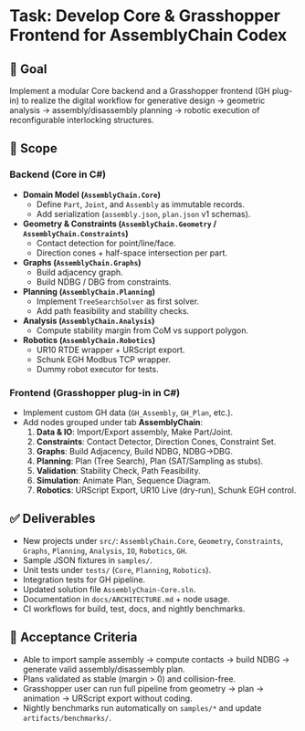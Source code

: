 # Task: Develop Core & Grasshopper Frontend for AssemblyChain Codex

## 🎯 Goal

Implement a modular Core backend and a Grasshopper frontend (GH plug-in) to realize the digital workflow for generative design → geometric analysis → assembly/disassembly planning → robotic execution of reconfigurable interlocking structures.

## 📌 Scope

### Backend (Core in C#)

- **Domain Model (`AssemblyChain.Core`)**
  - Define `Part`, `Joint`, and `Assembly` as immutable records.
  - Add serialization (`assembly.json`, `plan.json` v1 schemas).
- **Geometry & Constraints (`AssemblyChain.Geometry` / `AssemblyChain.Constraints`)**
  - Contact detection for point/line/face.
  - Direction cones + half-space intersection per part.
- **Graphs (`AssemblyChain.Graphs`)**
  - Build adjacency graph.
  - Build NDBG / DBG from constraints.
- **Planning (`AssemblyChain.Planning`)**
  - Implement `TreeSearchSolver` as first solver.
  - Add path feasibility and stability checks.
- **Analysis (`AssemblyChain.Analysis`)**
  - Compute stability margin from CoM vs support polygon.
- **Robotics (`AssemblyChain.Robotics`)**
  - UR10 RTDE wrapper + URScript export.
  - Schunk EGH Modbus TCP wrapper.
  - Dummy robot executor for tests.

### Frontend (Grasshopper plug-in in C#)

- Implement custom GH data (`GH_Assembly`, `GH_Plan`, etc.).
- Add nodes grouped under tab **AssemblyChain**:
  1. **Data & IO**: Import/Export assembly, Make Part/Joint.
  2. **Constraints**: Contact Detector, Direction Cones, Constraint Set.
  3. **Graphs**: Build Adjacency, Build NDBG, NDBG→DBG.
  4. **Planning**: Plan (Tree Search), Plan (SAT/Sampling as stubs).
  5. **Validation**: Stability Check, Path Feasibility.
  6. **Simulation**: Animate Plan, Sequence Diagram.
  7. **Robotics**: URScript Export, UR10 Live (dry-run), Schunk EGH control.

## ✅ Deliverables

- New projects under `src/`: `AssemblyChain.Core`, `Geometry`, `Constraints`, `Graphs`, `Planning`, `Analysis`, `IO`, `Robotics`, `GH`.
- Sample JSON fixtures in `samples/`.
- Unit tests under `tests/` (`Core`, `Planning`, `Robotics`).
- Integration tests for GH pipeline.
- Updated solution file `AssemblyChain-Core.sln`.
- Documentation in `docs/ARCHITECTURE.md` + node usage.
- CI workflows for build, test, docs, and nightly benchmarks.

## 📅 Acceptance Criteria

- Able to import sample assembly → compute contacts → build NDBG → generate valid assembly/disassembly plan.
- Plans validated as stable (margin > 0) and collision-free.
- Grasshopper user can run full pipeline from geometry → plan → animation → URScript export without coding.
- Nightly benchmarks run automatically on `samples/*` and update `artifacts/benchmarks/`.
